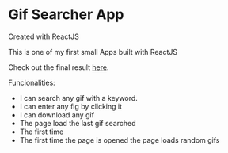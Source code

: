 <h1>Gif Searcher App </h1>

Created with ReactJS

This is one of my first small Apps built with ReactJS

Check out the final result [here](https://axelcola.github.io/Gif-searcher/).

Funcionalities:

- I can search any gif with a keyword.
- I can enter any fig by clicking it
- I can download any gif
- The page load the last gif searched
- The first time
- The first time the page is opened the page loads random gifs
